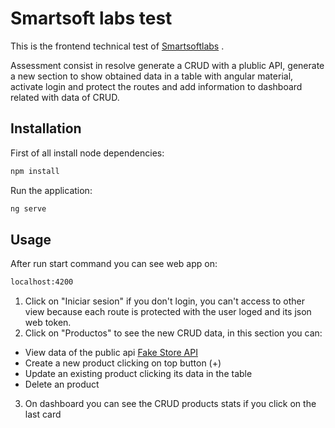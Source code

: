 # Smartsoft labs test

This is the frontend technical test of [Smartsoftlabs](https://www.smartsoftlabs.com/en/home/) . 

Assessment consist in resolve generate a CRUD with a plublic API, generate a new section to show obtained data in a table with angular material, activate login and protect the routes and add information to dashboard related with data of CRUD.

## Installation

First of all install node dependencies:

```bash
npm install
```
Run the application:
```bash
ng serve 
```

## Usage

After run start command you can see web app on:
```bash
localhost:4200
```
1. Click on "Iniciar sesion" if you don't login, you can't access to other view because each route is protected with the user loged and its json web token.
2. Click on "Productos" to see the new CRUD data, in this section you can:
* View data of the public api [Fake Store API](https://fakestoreapi.com/) 
* Create a new product clicking on top button (+) 
* Update an existing product clicking its data in the table
* Delete an product 
3. On dashboard you can see the CRUD products stats if you click on the last card